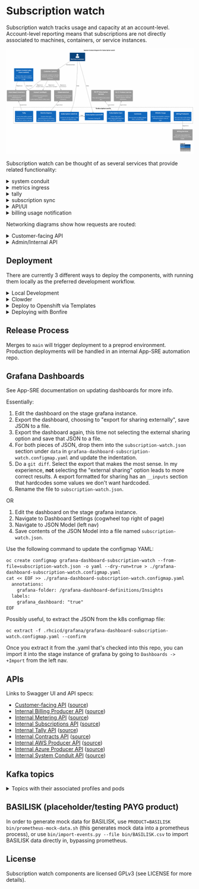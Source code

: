# Subscription watch

Subscription watch tracks usage and capacity at an account-level.
Account-level reporting means that subscriptions are not directly associated to machines,
containers, or service instances.

![Context diagram for Subscription watch](docs/context.svg)

Subscription watch can be thought of as several services that provide related functionality:

<details>
<summary>system conduit</summary>
Service that syncs system data from Hosted Candlepin into HBI.

![Container diagram for system conduit](docs/container-system-conduit.svg)
</details>

<details>
<summary>metrics ingress</summary>
Services that sync system/instance telemetry data into Subscription watch.

![Container diagram for Metrics Ingress](docs/container-metrics-ingress.svg)
</details>

<details>
<summary>tally</summary>
Service that tallies system usage based on telemetry data from various sources.

![Container diagram for Tally](docs/container-tally.svg)
</details>

<details>
<summary>subscription sync</summary>
Service that syncs subscription/offering data from RH IT services.

![Container diagram for Subscription Sync](docs/container-subscription-sync.svg)
</details>

<details>
<summary>API/UI</summary>
Customer facing views of the usage and capacity data.

![Container diagram for API/UI](docs/container-ui.svg)
</details>

<details>
<summary>billing usage notification</summary>
Services that notify billing services of hourly usage.

![Container diagram for Billing Producers](docs/container-billing.svg)
</details>

Networking diagrams show how requests are routed:

<details>
<summary>Customer-facing API</summary>

![Networking diagram for customer API](docs/networking-public-api.svg)
</details>

<details>
<summary>Admin/Internal API</summary>

![Networking diagram for internal APIs](docs/networking-internal-api.svg)
</details>

## Deployment

There are currently 3 different ways to deploy the components, with running them locally as the
preferred development workflow.

<details>
<summary>Local Development</summary>

### Prerequisites

First, ensure you have podman-compose, podman and java 17 installed:

```
sudo dnf install -y podman-compose podman java-17-openjdk-devel
```

Ensure the checkout has the HBI submodule initialized:

```
git submodule update --init --recursive
```

Make sure you have `user.email` and `user.name` set in the local `.git/config`.
The Nebula release plugin has an annoying property where it introspects the Git
config for the name and email address.  When doing container builds, there is no
global Git config so if you haven't set the name and email locally, the
container build will fail.  Use `git config --local` to set these values.

```
git config --local user.name "John Doe"
git config --local user.email johndoe@example.com
```

### Dependent services

NOTE: in order to deploy insights-inventory (not always useful), you'll need to login to quay.io first.

Start via:
```
podman-compose up -d
```

*NOTE*: if the DB hasn't finished starting up (likely), HBI will fail to
start, to remedy: `podman start rhsm-subscriptions_inventory_1`.

For more details about what services are defined, see `docker-compose.yml`

Note that the compose assumes that none of the services are already running
locally (hint: might need to `sudo systemctl stop postgresql`). If you want to
use only some of the services via podman-compose, then `podman-compose up
--no-start` can be used to define the services (you can then subsequently
manually start containers for the services you wish to deploy locally.

If you prefer to use local postgresql service, you can use `init_dbs.sh`.

### Kafka

`podman-compose` deploys a kafka instance w/ a UI at http://localhost:3030

Two environment variables can be used to manipulate the offsets of the kafka
consumers:

- `KAFKA_SEEK_OVERRIDE_END` when set to `true` seeks to the very end
- `KAFKA_SEEK_OVERRIDE_TIMESTAMP` when set to an OffsetDateTime, seeks the
  queue to this position.

These changes are permanent, committed the next time the kafka consumer is detected
as idle.

### RabbitMQ

Some services like swatch-contracts need an AMQ service to handle the UMB messages.
For these services, we can start RabbitMQ as an AMQ service locally via:

```
podman-compose -f config/rabbitmq/docker-compose.yml up -d
```

RabbitMQ will be listening on the port 5672.

*NOTE*: Our services might be configured to listen on a different hostname and port. For example,
for the SWATCH contracts service, we need to provide the UMB_HOSTNAME and UMB_PORT to point out to RabbitMQ:
`java -DUMB_HOSTNAME=localhost -DUMB_PORT=5672 -jar swatch-contracts/build/quarkus-app/quarkus-run.jar`

### Opentelemetry (OTEL) Exporter

Some services export the logging traces to an externalize service via an exporter.
Exporters act like a broker to configure what to do with these traces.
For local development, we can start an OTEL exporter that simply log the traces into the container logs.
We can start it via:

```
podman-compose -f config/otel/docker-compose.yml up -d
```

The OTEL exporter will be listening for gRPC connections on port 4317.

*NOTE*: Our services might be configured to listen on a different hostname and port. For example,
for the SWATCH contracts service, we need to provide the OTEL_ENDPOINT property to point out to the
local otel exporter: `java -DOTEL_ENDPOINT=http://localhost:4317 -jar swatch-contracts/build/quarkus-app/quarkus-run.jar`

### Splunk

Some services integrate the log traces into Splunk. For these services, we can start Splunk via:

```
podman-compose -f config/splunk/docker-compose.yml up -d
```

Splunk will be accepting events over port 8088.  The web interface is on port
8000 and you can log in as `admin`/`admin123`.  There are several different
environment variables you can pass to the container and the
[documentation](https://splunk.github.io/docker-splunk/) is helpful.

*NOTE*: We need to configure our services to work with this Splunk instance. For example,
for the SWATCH Azure producer, we need:

```
SERVER_PORT=8001 \
ENABLE_SPLUNK_HEC=true \
SPLUNK_HEC_URL=https://localhost:8088 \
SPLUNK_HEC_TOKEN=29fe2838-cab6-4d17-a392-37b7b8f41f75 \
./gradlew :swatch-producer-azure:quarkusDev
```

Some of these environment variables are our own (e.g. `SPLUNK_HEC_URL`) and are
piped into the `quarkus.log.handler.splunk` namespace which is what ultimately
controls the Splunk HEC configuration.  By default SSL/TLS certificate
validation is disabled in the `dev` profile for the `swatch-producer-aws`,
`swatch-producer-azure`, and `swatch-contracts` projects.  If you are seeing
SSL/TLS error (generally something like `unable to find valid certification path
to requested target`), then setting `QUARKUS_LOG_HANDLER_SPLUNK_DISABLE_CERTIFICATE_VALIDATION=true`
is the sure-fire way to disable SSL/TLS certificate validation.

### Export Service

The [Export service](https://github.com/RedHatInsights/export-service-go) is a RedHat service that allows users to request and download data archives for auditing or use with their own tooling.
Some swatch services like Subscription Sync listen for the Export service requests and upload the generated report into the Export service. For these services, we can start the Export service via:

*NOTE*: The export service strongly depends on the Kafka and Postgres services being previously started. So, make sure you run `podman-compose up -d` before running the Export service.

```
podman-compose -f config/export-service/docker-compose.yml up -d
```

The above export-service will expose the internal API via the port 10000 and the public API via the port 8002. The subscription-sync service is already configured to use the port 10000.
To create an export request, you can use the following example as a reference:

```
curl -sS -X POST http://localhost:8002/api/export/v1/exports -H "x-rh-identity: <IDENTITY>" -H "Content-Type: application/json" -d '{
    "name": "Test Export Request",
    "format": "json",
    "expires_at": "2025-01-01T00:00:00Z",
    "sources": [
        {
            "application": "subscriptions",
            "resource": "subscriptions",
            "filters": {
                "product_id": "rosa"
            }
        }
    ]
}'
```

Where IDENTITY is a base64 payload with the org_id:

```
echo -n '{"identity":{"account_number":"<any>","org_id":"<org_id>","internal":{"org_id":"<org_id>"},"type":"User","user":{"username":"<any>"}}}' | base64 -w 0
> eyJpZGVudGl0eSI6eyJhY2NvdW50X251bWJlciI6IjEwMDAxIiwib3JnX2lkIjoiMTMyNTk3NzUiLCJpbnRlcm5hbCI6eyJvcmdfaWQiOiIxMzI1OTc3NSJ9LCJ0eXBlIjoiVXNlciIsInVzZXIiOnsidXNlcm5hbWUiOiJ1c2VyX2RldiJ9fX0=
```

The above request will trigger an event from the export-service to swatch via topics and swatch will eventually upload the report using the internal export service API.

The uploaded reports are stored in minio (s3). You can verify that this report has been uploaded by checking the folder 'config/export-service/tmp/minio/exports-bucket' where should be a file at `<BUCKET ID>.json/xl.meta`. The `xl.meta` file is binary, but if you open the txt plain editor, you should see:
```
{"data":[{"sku":"MW02393","product_name":"OpenShift Dedicated","service_level":"Premium","usage":"Production","org_id":"13259775","subscription_number":"13579750","quantity":1,"measurements":[{"metric_id":"Cores","capacity":5.0,"measurement_type":"PHYSICAL"},{"metric_id":"Instance-hours","capacity":1.0,"measurement_type":"PHYSICAL"}]}]}
```

Furthermore, you can also check the export-service database (by default, it's: "localhost:5342", user: postgres, password: postgres, database name: postgres), where we can see the records in the table "sources" with all the statuses. For example:
```
f9288f52-59dc-4ad6-9307-8c67de75c09c	fb177ea7-a8ea-43e4-8c2e-cb4bd7170601	subscriptions	failed	subscriptions	{"product_id": "Wrong!"}	400	ProductId: Wrong! not found in configuration
```

### Wiremock service

Wiremock is a very helpful tool that helps us to mock other services like Prometheus.
At the moment, the wiremock service is configured to stub a prometheus instance which is necessary for swatch-metrics.
Let's see how we can start the swatch-metrics service to use the wiremock service as prometheus.
We can start the Wiremock service via:
```
podman-compose -f config/wiremock/docker-compose.yml up -d
```

Next, we start the swatch metrics app using: `SERVER_PORT=8002 QUARKUS_MANAGEMENT_PORT=9002 EVENT_SOURCE=telemeter PROM_URL="http://localhost:8101/api/v1/" ./gradlew :swatch-metrics:quarkusDev`

Finally, when syncing all the accounts by: `curl -v -H 'Origin: https://service.redhat.com' -X PUT http://localhost:8002/api/swatch-metrics/v1/internal/metering/sync`, we should see some events in the service logs and the Kafka topic.

### Database

Make sure your database is configured first.  You can do that using the
swatch-database application.

```
./gradlew :swatch-database:run
```

That command will call `liquibase update`.  If you have other Liquibase
commands you can call them using `--args`.  E.g.

```
./gradlew :swatch-database:run --args 'status'
```

Be aware that we have several Liquibase managed applications.  We represent this
with profiles in swatch-database.  If the profile name is given as the first
argument, then all subsequent Liquibase commands will apply only to that
profile.  E.g.

```
./gradlew :swatch-database:run --args 'core rollbackCountSql --count=1'
```

will generate a rollback SQL script just for the changesets in the "core"
profile.

### Build and Run rhsm-subscriptions

Run the application like so

```
./gradlew :bootRun
```

Spring Boot [defines many properties](https://docs.spring.io/spring-boot/docs/2.3.4.RELEASE/reference/htmlsingle/#common-application-properties)
that can be overridden via args or environment variables. (We prefer
environment variables). To determine the environment variable name,
uppercase, remove dashes and replace `.` with `_` (per
[Spring docs](https://docs.spring.io/spring-boot/docs/2.3.4.RELEASE/reference/htmlsingle/#boot-features-external-config-relaxed-binding-from-environment-variables))
We also define a number of service-specific properties (see [Environment Variables](#environment-variables))

For example, the `server.port` (or `SERVER_PORT` env var) property changes the listening port:

```
SERVER_PORT=9090 ./gradlew :bootRun
```

### Profiles

We have a number of profiles. Each profile activates a subset of components in the codebase.

- `api`: Run the user-facing API
- `capacity-ingress`: Run the internal only capacity ingress API
- `kafka-queue`: Run with a kafka queue (instead of the default in-memory queue)
- `rh-marketplace`: Run the worker responsible for processing tally summaries and
  emitting usage to Red Hat Marketplace.
- `purge-snapshots`: Run the retention job and exit
- `worker`: Process jobs off the job queue

These can be specified most easily via the `SPRING_PROFILES_ACTIVE` environment variable. For example:

```
SPRING_PROFILES_ACTIVE=api,kafka-queue ./gradlew bootRun
```

Each profile has a `@Configuration` class that controls which components get activated, See ApplicationConfiguration for more details.

If no profiles are specified, the default profiles list in `application.yaml` is applied.

### Deployment Notes

RHSM Subscriptions is meant to be deployed under the context path "/".
This unusual configuration is due to external requirements that our
application base its context path on the value of an environment
variable. Using "/" as the context path means that we can have certain
resources (such as health checks) with a known, static name while others
can vary based on an environment variable given to the pod.

### Static Endpoints

These are served on port 9000. When running locally, you can access them via
http://localhost:9000.

* /health - A Spring Actuator that we use as k8s
  liveness/readiness probe.
* /info - An actuator that reads the information from
  `META-INF/build-info.properties` and reports it. The response includes
  things like the version number.

Both the health actuator and info actuator can be modified, expanded, or
extended. Please see the
[documentation](https://docs.spring.io/spring-boot/docs/current/reference/html/production-ready-endpoints.html)
for a discussion of extension points.

### RBAC

rhsm-subscriptions uses an RBAC service to determine application authorization. The
RBAC service can via configured by environment variables (see below).

### Environment Variables

* `DEV_MODE`: disable anti-CSRF, account filtering, and RBAC role check
* `DEVTEST_SUBSCRIPTION_EDITING_ENABLED`: allow subscription/offering edits via internal APIs.
* `DEVTEST_EVENT_EDITING_ENABLED`: allow event edits via internal APIs.
* `PRETTY_PRINT_JSON`: configure Jackson to indent outputted JSON
* `APP_NAME`: application name for URLs (default: rhsm-subscriptions)
* `PATH_PREFIX`: path prefix in the URLs (default: api)
* `INVENTORY_USE_STUB`: Use stubbed inventory REST API
* `INVENTORY_API_KEY`: API key for inventory service
* `HOST_LAST_SYNC_THRESHOLD`: reject hosts that haven't checked in since this duration (e.g. 24h)
* `INVENTORY_DATABASE_HOST`: inventory DB host
* `INVENTORY_DATABASE_DATABASE`: inventory DB database
* `INVENTORY_DATABASE_USERNAME`: inventory DB user
* `INVENTORY_DATABASE_PASSWORD`: inventory DB password
* `INVENTORY_DATABASE_SCHEMA`: inventory DB schema
* `PRODUCT_DENYLIST_RESOURCE_LOCATION`: location of the product denylist
* `ACCOUNT_LIST_RESOURCE_LOCATION`: location of the account list (opt-in used otherwise)
* `DATABASE_HOST`: DB host
* `DATABASE_PORT`: DB port
* `DATABASE_DATABASE`: DB database
* `DATABASE_USERNAME`: DB username
* `DATABASE_PASSWORD`: DB password
* `CAPTURE_SNAPSHOT_SCHEDULE`: cron schedule for capturing tally snapshots
* `ACCOUNT_BATCH_SIZE`: number of accounts to tally at once
* `TALLY_RETENTION_HOURLY`: number of hourly tallies to keep
* `TALLY_RETENTION_DAILY`: number of daily tallies to keep
* `TALLY_RETENTION_WEEKLY`: number of weekly tallies to keep
* `TALLY_RETENTION_MONTHLY`: number of monthly tallies to keep
* `TALLY_RETENTION_QUARTERLY`: number of quarterly tallies to keep
* `TALLY_RETENTION_YEARLY`: number of yearly tallies to keep
* `KAFKA_TOPIC`: topic for rhsm-subscriptions tasks
* `KAFKA_GROUP_ID` kafka consumer group ID
* `KAFKA_CONSUMER_MAX_POLL_INTERVAL_MS`: kafka max poll interval in milliseconds
* `KAFKA_MESSAGE_THREADS`: number of consumer threads
* `KAFKA_CONSUMER_RECONNECT_BACKOFF_MS`: kafka consumer reconnect backoff in milliseconds
* `KAFKA_CONSUMER_RECONNECT_BACKOFF_MAX_MS`: kafka consumer reconnect max backoff in milliseconds
* `KAFKA_API_RECONNECT_TIMEOUT_MS`: kafka connection timeout in milliseconds
* `RHSM_RBAC_APPLICATION_NAME`: name of the RBAC permission application name (`<APP_NAME>:*:*`),
  by default this property is set to 'subscriptions'.
* `RHSM_RBAC_URL`: RBAC service url
* `RHSM_RBAC_MAX_CONNECTIONS`: max concurrent connections to RBAC service
* `SWATCH_*_PSK`: pre-shared keys for internal service-to-service authentication
  where the `*` represents the name of an authorized service
* `ENABLE_SYNCHRONOUS_OPERATIONS`: allow any supported APIs to bypass kafka and run the operation immediately when requested.

</details>

<details>
<summary>Clowder</summary>

Clowder exposes the services it provides in an Openshift config map.  This config map appears
in the container as a JSON file located by default at the path defined by `ACG_CONFIG` environment
variable (typically `/cdapp/cdappconfig.json`).  The `ClowderJsonEnvironmentPostProcessor` takes
this JSON file and flattens it into Java style properties (with the namespace `clowder` prefixed).
For example,

```json
{ "kafka": {
  "brokers": [{
    "hostname": "localhost"
  }]
}}
```

These properties are then passed into the Spring Environment and may be used elsewhere (the
`ClowderJsonEnvironmentPostProcessor` runs *before* most other environment processing classes).

The pattern we follow is to assign the Clowder style properties to an **intermediate** property
that follows Spring Boot's environment variable
[binding conventions](https://docs.spring.io/spring-boot/docs/current/reference/htmlsingle/#features.external-config.typesafe-configuration-properties.relaxed-binding.environment-variables)

It is important to note, this intermediate property ***must*** be given a default via the `$
{value:default}` syntax.  If a default is not provided *and* the Clowder JSON is not available
(such as in development runs), Spring will fail to start because the `clowder.` property will
not resolve to anything.

An example of an intermediate property would be

```
KAFKA_BOOTSTRAP_HOST=${clowder.kafka.brokers:localhost}
```

This pattern has the useful property of allowing us to override any Clowder settings (in
development, for example) with environment variables since a value specified in the environment
has a higher [precedence](https://docs.spring.io/spring-boot/docs/current/reference/htmlsingle/#features.external-config)
than values defined in config data files (e.g. `application.properties`).

The intermediate property is then assigned to any actual property that we wish to use, e.g.
`spring.kafka.bootstrap-servers`.  Thus, it is trivial to either allow a value to be specified
by Clowder, overridden from Clowder via environment variable, or not given by Clowder at all and
instead based on a default.

A Clowder environment can be simulated in development by pointing the `ACG_CONFIG` environment var
to a mock Clowder JSON file.

E.g.
```
$ ACG_CONFIG=$(pwd)/swatch-core/src/test/resources/test-clowder-config.json ./gradlew bootRun
```

Note that there are 3 properties which `ClowderJsonEnvironmentPostProcessor` actually **creates**.
The `clowder.endpoint....trust-store-*` properties are actually synthetic. They don't appear in the `cdappconfig.json`
file.  Clowder provides the CA information via a `tlsCAPath` property which is just a pointer to a PEM file.
Our code generally doesn't want just a bare PEM file. Instead, we take that path and construct a temporary Java truststore (a PKCS12 file) from it.  We pass the reference to that keystore whenever CA information is required.

Following the pattern of clowder-quarkus-config-source, we also configure the truststore information on a per-endpoint
basis. To do that, *if and only if* the endpoint has a `tlsPort` key, then we generate three synthetic properties:
trust-store-path, trust-store-password, and trust-store-type.  We populate those synthetic properties with the
information from the generated PKS12.

However, if an endpoint doesn't have a `tlsPort` defined on it or if the `tlsCAPath` isn't specified, the
`ClowderJsonPropertyResolver` can't resolve the synthetic `clowder.endpoints.[...].trust-store-path` property. The
Spring property resolver behavior is to just return the literal string instead.

### Viewing Kafka messages in an ephemeral environment

1. Get a token and login via `oc login`.
2. Switch to the ephemeral namespace via `oc project $namespace`
3. Remotely exec kakfa-console-consumer.sh with the desired topic (replace `$topic` below):

```
oc rsh \
  $(oc get pod -o name -l app.kubernetes.io/name=kafka) \
  bin/kafka-console-consumer.sh \
  --topic $topic \
  --from-beginning \
  --bootstrap-server localhost:9092
```

</details>

<details>
<summary>Deploy to Openshift via Templates</summary>

Prerequisite secrets:

- `pinhead`: secret with `keystore.jks` - keystore for HTTPS communication with RHSM API (formerly Pinhead).
- `swatch-database-db`: DB connection info, having `db.host`, `db.port`, `db.user`, `db.password`,
  and `db.name` properties.
- `host-inventory-db-readonly`: inventory read-only clone DB connection info, having `db.host`, `db.port`, `db.user`, `db.password`, and `db.name` properties.
- `ingress`: secret with `keystore.jks` and `truststore.jks` - keystores for mTLS communication with subscription-conduit.
- `tls`: having `keystore.password`, the password used for capacity ingress.

Prequisite configmaps:
- `capacity-denylist` having `product-denylist.txt` which is a newline-separated list of which SKUs have been approved for capacity ingress.

Adjust as desired:

```
oc process -f templates/rhsm-subscriptions-api.yml | oc create -f -
oc process -f templates/rhsm-subscriptions-capacity-ingress.yml | oc create -f -
oc process -f templates/rhsm-subscriptions-scheduler.yml | oc create -f -
oc process -f templates/rhsm-subscriptions-worker.yml | oc create -f -
```

</details>
<details>
<summary>Deploying with Bonfire</summary>

* `sudo dnf install golang`

* Install `bonfire` following the instructions [here](https://github.com/RedHatInsights/bonfire#installation)

* Configure `bonfire` to use your checkout.  This cat command is just a
  short-cut so the instructions will be succinct.  You should open the file and
  paste in the name and component bits yourself under the `apps:` key.  If you
  paste in the contents, replace `$(pwd)` with the directory where your
  subscription-watch checkout is

  You can override parameters as shown below, or alternatively with the bonfire
  `-p` argument during the deploy step.  The parameters in the example below are
  useful for development environments.

```bash
bonfire config write-default

cat <<BONFIRE >>  ~/.config/bonfire/config.yaml
- name: rhsm #Name of app-sre 'application' folder this component lives in
  components:
    - name: swatch-tally
      host: local
      repo: $(pwd)/swatch-tally
      path: /deploy/clowdapp.yaml
      parameters:
        REPLICAS: 1
        DEV_MODE: "true"
        swatch-tally/IMAGE: quay.io/cloudservices/rhsm-subscriptions

    - name: swatch-producer-red-hat-marketplace
      host: local
      repo: $(pwd)/rhsm-subscriptions/swatch-producer-red-hat-marketplace
      path: /deploy/clowdapp.yaml
      parameters:
        REPLICAS: 1

    - name: swatch-metrics
      host: local
      repo: $(pwd)/swatch-metrics
      path: /deploy/clowdapp.yaml
      parameters:
        DEV_MODE: "true"
        REPLICAS: 1
        swatch-metrics/IMAGE: quay.io/cloudservices/rhsm-subscriptions

    - name: swatch-subscription-sync
      host: local
      repo: $(pwd)/swatch-subscription-sync
      path: /deploy/clowdapp.yaml
      parameters:
        DEV_MODE: "true"
        REPLICAS: 1
        swatch-subscription-sync/IMAGE: quay.io/cloudservices/rhsm-subscriptions

    - name: swatch-system-conduit
      host: local
      repo: $(pwd)/swatch-system-conduit
      path: /deploy/clowdapp.yaml
      parameters:
        REPLICAS: 1
        swatch-system-conduit/IMAGE: quay.io/cloudservices/swatch-system-conduit

    - name: swatch-api
      host: local
      repo: $(pwd)/rhsm-subscriptions/swatch-api
      path: /deploy/clowdapp.yaml
      parameters:
        REPLICAS: 1
        swatch-api/IMAGE: quay.io/cloudservices/rhsm-subscriptions

    - name: swatch-producer-aws
      host: local
      repo: $(pwd)/rhsm-subscriptions/swatch-producer-aws
      path: /deploy/clowdapp.yaml
      parameters:
        REPLICAS: 1
        swatch-producer-aws/IMAGE: quay.io/cloudservices/swatch-producer-aws

    - name: swatch-contracts
      host: local
      repo: $(pwd)/rhsm-subscriptions/swatch-contracts
      path: /deploy/clowdapp.yaml
      parameters:
        REPLICAS: 1
        swatch-contracts/IMAGE: quay.io/cloudservices/swatch-contracts

    - name: swatch-producer-azure
      host: local
      repo: $(pwd)/rhsm-subscriptions/swatch-producer-azure
      path: /deploy/clowdapp.yaml
      parameters:
        REPLICAS: 1
        swatch-producer-azure/IMAGE: quay.io/cloudservices/swatch-producer-azure

    - name: swatch-billable-usage
      host: local
      repo: $(pwd)/rhsm-subscriptions/swatch-billable-usage
      path: /deploy/clowdapp.yaml
      parameters:
        REPLICAS: 1
        swatch-billable-usage/IMAGE: quay.io/cloudservices/swatch-billable-usage
BONFIRE
```

### Ephemeral Development and Deployment
The definitive reference is going to be the "Onboarding to the Ephemeral
Cluster" page in the Cloud-dot documentation, but here are some essentials:

* Make sure you’re part of the
  [RedHatInsights](https://github.com/RedHatInsights) GitHub org and a member of
  the `ephemeral-users` role in your file under the `users` directory in
  app-interface.

* Install `oc` from the `CLI Tools Download Page` on the cluster.

* Activate your virtualenv for Bonfire
    * `source $ENV_LOCATION/bin/activate`

* Namespaces can be reserved with `bonfire`.  E.g. `bonfire namespace reserve
  --duration HOURS` will reserve a random available namespace for the number of
  hours you specify.  You can always increase a reservation by reserving the
  namespace again: `bonfire namespace reserve NAMESPACE`.

* Create an account on `quay.io` and create an image repository for each
  component (Currently, one for rhsm-subscriptions and one for
  swatch-system-conduit).  Use `podman login` so that you
  can build and push your test images there.

* You can do the builds with the script in `bin/build-images.sh`.

  By default, bonfire/clowder use the first 7 characters of the git hash as the
  image tag.  Note that currently Clowder has an enforced image pull policy of
  "IfNotPresent" so using a static tag (even "latest") is not a workable option.

* When you deploy with bonfire during development, you'll want to specify the
  image and image tag you want to use like so:

  ```
  bonfire deploy rhsm-subscriptions -n NAMESPACE --no-remove-resources=rhsm-subscriptions
  -i quay.io/my-repo/my-image=my-tag -p rhsm-subscriptions/IMAGE=quay.io/my-repo/my-image
  -i quay.io/my-repo/my-conduit-image=my-tag -p rhsm-subscriptions/CONDUIT_IMAGE=quay.
  io/my-repo/my-conduit-image
  ```

  The `-i` argument overrides the image tag that you're using.  The `-p`
  overrides parameters in specific ClowdApp components (defined in
  `~/.config/bonfire/config.yaml`).  In this case, we override the `IMAGE`
  and `CONDUIT_IMAGE` parameters in our template with the image to use.

  Note that you can also locally change the images used without the
  parameters - simply add `IMAGE` and `CONDUIT_IMAGE` to `parameters` in
  `~/.config/bonfire/config.yaml`. (If you do this, the `-p` arguments to
  `bonfire` are redundant)

  If you don't specify the tag to use with `-i` bonfire is going to use the
  first 7 characters of the git hash for HEAD.  If you don't specify the repo
  with the `-p` argument, `bonfire` is going to use what's defined in the
  ClowdApp which is going to be the production image that's been pushed to the
  official repo.

  The `--no-remove-resources=all` argument is extremely important. Without it,
  bonfire will process the template and will **not** include our resource
  requests. This "feature" is to prevent apps from requesting too much but the
  default resources given are vastly insufficient for our purposes.

* If you want to reset your ephemeral environment from the RHSM stuff entirely,
  you can delete the special "app" resource that Clowder creates.  So `oc delete
  app rhsm` will essentially delete all the pods, deployments, etc. associate
  with RHSM while leaving other apps (like RBAC) in place.

* Expose your pods using `oc port-forward`

* Here's a one-liner to see who has what ephemeral environment reserved

  ```shell
  oc get project -l ephemeral-ns-reserved -L ephemeral-ns-requester-name,ephemeral-ns-reserved
  ```

* Here's a way to monitor events (useful for tracking down deployment issues)

  ```shell
  oc get events --sort-by=.metadata.creationTimestamp
  ```

* You can use port-forwarding to connect a debugger to EE pods, e.g. (replace
  deployment name as needed)

  ```shell
  oc port-forward deployment/swatch-tally-service 5005:5005
  ```

  Then you can connect to localhost:5005 to attach the debugger. For IntelliJ, see the
  [official IntelliJ tutorial](https://www.jetbrains.com/help/idea/tutorial-remote-debug.html).

# Special Notes
## bonfire "deploy" command and namespace reservation
If you use `bonfire deploy` without already having a namespace reserved, it will
reserve the namespace for you **BUT** if the app doesn't start up in the default
amount of time, bonfire will take down/give up the namespace it reserved to
begin with.  To get around this, you can manually reserve the namespace, then
pass `-n <NAMESPACE>` as an argument when running `bonfire deploy`.

# TL;DR Quickstart Steps
1. Start bonfire virtual environment
2. Reserve a namespace
4. Deploy rhsm with `bonfire deploy -n NAMESPACE`

</details>

## Release Process

Merges to `main` will trigger deployment to a preprod environment. Production
deployments will be handled in an internal App-SRE automation repo.

## Grafana Dashboards

See App-SRE documentation on updating dashboards for more info.

Essentially:

1. Edit the dashboard on the stage grafana instance.
2. Export the dashboard, choosing to "export for sharing externally", save JSON to a file.
3. Export the dashboard again, this time not selecting the external sharing option and save that
   JSON to a file.
4. For both pieces of JSON, drop them into the `subscription-watch.json` section under `data`
   in `grafana-dashboard-subscription-watch.configmap.yaml` and update the indentation.
5. Do a `git diff`.  Select the export that makes the most sense.  In my experience, **not**
   selecting the "external sharing" option leads to more correct results.  A export formatted
   for sharing has an `__inputs` section that hardcodes some values we don't want hardcoded.
6. Rename the file to `subscription-watch.json`.

OR

1. Edit the dashboard on the stage grafana instance.
2. Navigate to Dashboard Settings (cogwheel top right of page)
3. Navigate to JSON Model (left nav)
4. Save contents of the JSON Model into a file named `subscription-watch.json`.

Use the following command to update the configmap YAML:

```
oc create configmap grafana-dashboard-subscription-watch --from-file=subscription-watch.json -o yaml --dry-run=true > ./grafana-dashboard-subscription-watch.configmap.yaml
cat << EOF >> ./grafana-dashboard-subscription-watch.configmap.yaml
  annotations:
    grafana-folder: /grafana-dashboard-definitions/Insights
  labels:
    grafana_dashboard: "true"
EOF
```


Possibly useful, to extract the JSON from the k8s configmap file:

```
oc extract -f .rhcicd/grafana/grafana-dashboard-subscription-watch.configmap.yaml --confirm
```

Once you extract it from the .yaml that's checked into this repo, you can import it into the stage instance of grafana by going to `Dashboards -> +Import` from the left nav.

## APIs

Links to Swagger UI and API specs:

* [Customer-facing API][customer-api]
  ([source](api/rhsm-subscriptions-api-spec.yaml))
* [Internal Billing Producer API][billing-api]
  ([source](swatch-billable-usage/src/main/resources/META-INF/openapi.yaml))
* [Internal Metering API][metering-api]
  ([source](src/main/spec/internal-metering-api-spec.yaml))
* [Internal Subscriptions API][subscriptions-api]
  ([source](src/main/spec/internal-subscriptions-sync-api-spec.yaml))
* [Internal Tally API][tally-api]
  ([source](src/main/spec/internal-tally-api-spec.yaml))
* [Internal Contracts API][contracts-api]
  ([source](swatch-contracts/src/main/resources/META-INF/openapi.yaml))
* [Internal AWS Producer API][aws-api]
  ([source](swatch-producer-aws/src/main/resources/openapi.yaml))
* [Internal Azure Producer API][azure-api]
  ([source](swatch-producer-azure/src/main/resources/META-INF/openapi.yaml))
* [Internal System Conduit API][conduit-api]
  ([source](swatch-system-conduit/src/main/spec/internal-organizations-sync-api-spec.yaml))

[customer-api]:       https://petstore.swagger.io/?url=https://raw.githubusercontent.com/RedHatInsights/rhsm-subscriptions/main/api/rhsm-subscriptions-api-spec.yaml
[billing-api]:        https://petstore.swagger.io/?url=https://raw.githubusercontent.com/RedHatInsights/rhsm-subscriptions/main/src/main/spec/internal-billing-api-spec.yaml
[metering-api]:       https://petstore.swagger.io/?url=https://raw.githubusercontent.com/RedHatInsights/rhsm-subscriptions/main/src/main/spec/internal-metering-api-spec.yaml
[subscriptions-api]:  https://petstore.swagger.io/?url=https://raw.githubusercontent.com/RedHatInsights/rhsm-subscriptions/main/src/main/spec/internal-subscriptions-sync-api-spec.yaml
[tally-api]:          https://petstore.swagger.io/?url=https://raw.githubusercontent.com/RedHatInsights/rhsm-subscriptions/main/src/main/spec/internal-tally-api-spec.yaml
[contracts-api]:      https://petstore.swagger.io/?url=https://raw.githubusercontent.com/RedHatInsights/rhsm-subscriptions/main/swatch-contracts/src/main/resources/META-INF/openapi.yaml
[aws-api]:            https://petstore.swagger.io/?url=https://raw.githubusercontent.com/RedHatInsights/rhsm-subscriptions/main/swatch-producer-aws/src/main/resources/openapi.yaml
[conduit-api]:        https://petstore.swagger.io/?url=https://raw.githubusercontent.com/RedHatInsights/rhsm-subscriptions/main/swatch-system-conduit/src/main/spec/internal-organizations-sync-api-spec.yaml
[azure-api]:          https://petstore.swagger.io/?url=https://raw.githubusercontent.com/RedHatInsights/rhsm-subscriptions/main/swatch-producer-azure/src/main/resources/META-INF/openapi.yaml

## Kafka topics
<details>
<summary>Topics with their associated profiles and pods</summary>
Service that syncs system data from Hosted Candlepin into HBI.

| profile          | topic(s)                                             | openshift pod                       |
|------------------|------------------------------------------------------|-------------------------------------|
|                  | platform.rhsm-subscriptions.metering-tasks           | swatch-metrics                      |
|                  | platform.rhsm-subscriptions.service-instance-ingress | swatch-metrics                      |
|                  | platform.rhsm-subscriptions.metering-rhel-tasks      | swatch-metrics-rhel                 |
|                  | platform.rhsm-subscriptions.service-instance-ingress | swatch-metrics-rhel                 |
| orgsync          | platform.rhsm-conduit.tasks                          | swatch-system-conduit-sync          |
| orgsync          | platform.rhsm-conduit.tasks                          | swatch-system-conduit               |
|                  | platform.inventory.host-ingress                      | swatch-system-conduit               |
| worker           | platform.rhsm-subscriptions.tasks                    | swatch-tally                        |
| worker           | platform.rhsm-subscriptions.tally                    | swatch-tally                        |
|                  | platform.rhsm-subscriptions.billable-usage           | swatch-billable-usage               |
| worker           | platform.rhsm-subscriptions.service-instance-ingress | swatch-tally                        |
| purge-snapshots  |                                                      |                                     |
| rh-marketplace   | platform.rhsm-subscriptions.billable-usage           | swatch-producer-red-hat-marketplace |
|                  | platform.rhsm-subscriptions.billable-usage           | swatch-producer-aws                 |
| capacity-ingress | platform.rhsm-subscriptions.subscription-sync        | swatch-contracts                    |
| capacity-ingress | platform.rhsm-subscriptions.offering-sync            | swatch-contracts                    |
| capacity-ingress | platform.rhsm-subscriptions.capacity-reconcile       | swatch-contracts                    |
</details>

## BASILISK (placeholder/testing PAYG product)

In order to generate mock data for BASILISK, use `PRODUCT=BASILISK bin/prometheus-mock-data.sh` (this generates mock data into a prometheus process),
or use `bin/import-events.py --file bin/BASILISK.csv` to import BASILISK data directly in, bypassing prometheus.

## License

Subscription watch components are licensed GPLv3 (see LICENSE for more details).
